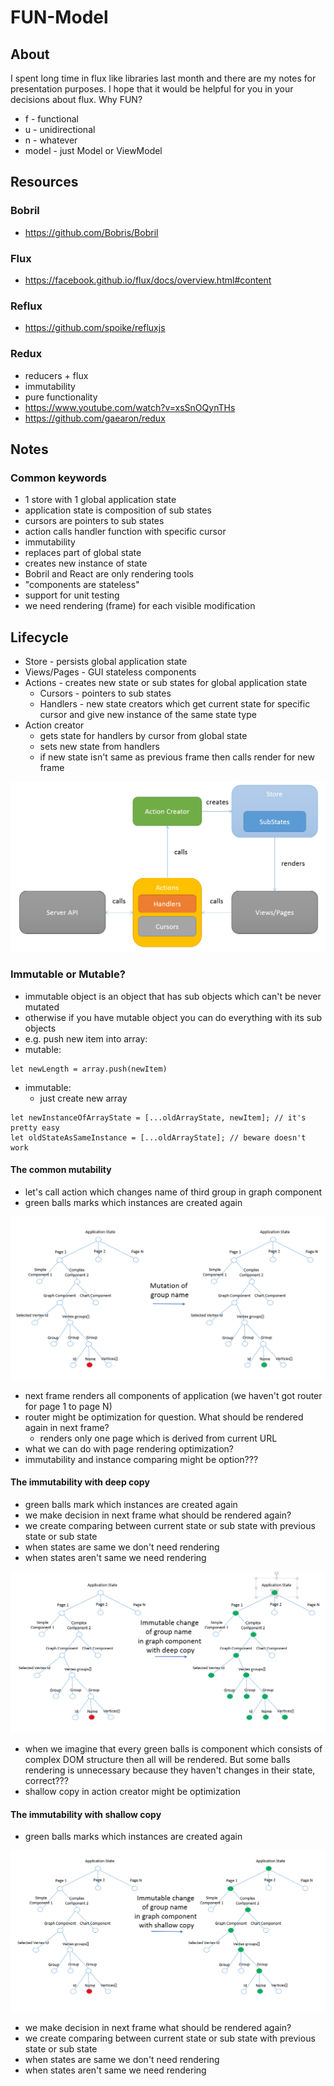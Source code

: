 # FUN-Model

## About
I spent long time in flux like libraries last month and there are my notes for presentation purposes. I hope that it would be helpful for you in your decisions about flux. Why FUN?
* f - functional
* u - unidirectional
* n - whatever
* model - just Model or ViewModel

## Resources
### Bobril
* https://github.com/Bobris/Bobril

### Flux
* https://facebook.github.io/flux/docs/overview.html#content

### Reflux
* https://github.com/spoike/refluxjs

### Redux
* reducers + flux
* immutability
* pure functionality
* https://www.youtube.com/watch?v=xsSnOQynTHs
* https://github.com/gaearon/redux

## Notes
### Common keywords
* 1 store with 1 global application state
* application state is composition of sub states
* cursors are pointers to sub states
* action calls handler function with specific cursor
 * immutability
 * replaces part of global state
 * creates new instance of state
* Bobril and React are only rendering tools
 * "components are stateless"
* support for unit testing
* we need rendering (frame) for each visible modification

## Lifecycle
* Store - persists global application state
* Views/Pages - GUI stateless components
* Actions - creates new state or sub states for global application state
  * Cursors - pointers to sub states
  * Handlers - new state creators which get current state for specific cursor and give new instance of the same state type
* Action creator
  * gets state for handlers by cursor from global state
  * sets new state from handlers
  * if new state isn't same as previous frame then calls render for new frame

![](./doc/img/flux_like.png)

### Immutable or Mutable?
* immutable object is an object that has sub objects which can't be never mutated
* otherwise if you have mutable object you can do everything with its sub objects
* e.g. push new item into array:
 * mutable:
 ```
 let newLength = array.push(newItem)
 ```
 * immutable:
   * just create new array
  ```
  let newInstanceOfArrayState = [...oldArrayState, newItem]; // it's pretty easy  
  let oldStateAsSameInstance = [...oldArrayState]; // beware doesn't work  
  ```

#### The common mutability
* let's call action which changes name of third group in graph component
* green balls marks which instances are created again

![](./doc/img/mutation.png)

* next frame renders all components of application (we haven't got router for page 1 to page N)
* router might be optimization for question. What should be rendered again in next frame?
  * renders only one page which is derived from current URL
* what we can do with page rendering optimization?
 * immutability and instance comparing might be option???

#### The immutability with deep copy
* green balls mark which instances are created again
* we make decision in next frame what should be rendered again?
 * we create comparing between current state or sub state with previous state or sub state
 * when states are same we don't need rendering
 * when states aren't same we need rendering

![](./doc/img/deep_copy.png)

* when we imagine that every green balls is component which consists of complex DOM structure then all will be rendered. But some balls rendering is unnecessary because they haven't changes in their state, correct???
* shallow copy in action creator might be optimization

#### The immutability with shallow copy
* green balls marks which instances are created again

![](./doc/img/shallow_copy.png)

* we make decision in next frame what should be rendered again?
 * we create comparing between current state or sub state with previous state or sub state
 * when states are same we don't need rendering
 * when states aren't same we need rendering
